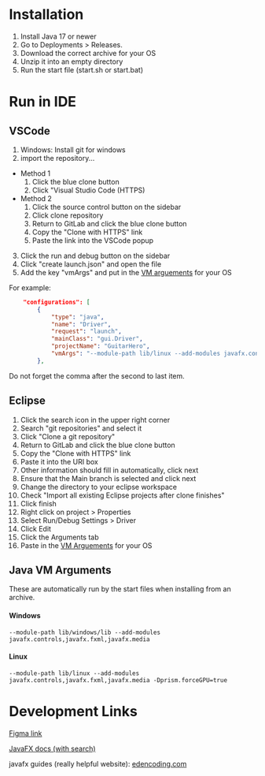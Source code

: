 # Installation
1. Install Java 17 or newer
1. Go to Deployments > Releases.
1. Download the correct archive for your OS
1. Unzip it into an empty directory
1. Run the start file (start.sh or start.bat)

# Run in IDE
## VSCode
1. Windows: Install git for windows
1. import the repository...
- Method 1
    1. Click the blue clone button
    1. Click "Visual Studio Code (HTTPS)
- Method 2
    1. Click the source control button on the sidebar
    1. Click clone repository
    1. Return to GitLab and click the blue clone button
    1. Copy the "Clone with HTTPS" link
    1. Paste the link into the VSCode popup
3. Click the run and debug button on the sidebar 
1. Click "create launch.json" and open the file
1. Add the key "vmArgs" and put in the [VM arguements](https://gitlab.sowgro.net/npeinc/npehero#java-vm-arguements) for your OS

For example: 
```json
    "configurations": [
        {
            "type": "java",
            "name": "Driver",
            "request": "launch",
            "mainClass": "gui.Driver",
            "projectName": "GuitarHero",
            "vmArgs": "--module-path lib/linux --add-modules javafx.controls,javafx.fxml,javafx.media -Dprism.forceGPU=true"
        },
```
Do not forget the comma after the second to last item.

## Eclipse
1. Click the search icon in the upper right corner
2. Search "git repositories" and select it
3. Click "Clone a git repository"
1. Return to GitLab and click the blue clone button
1. Copy the "Clone with HTTPS" link
1. Paste it into the URI box
1. Other information should fill in automatically, click next
1. Ensure that the Main branch is selected and click next
1. Change the directory to your eclipse workspace
1. Check "Import all existing Eclipse projects after clone finishes"
1. Click finish
1. Right click on project > Properties
1. Select Run/Debug Settings > Driver
1. Click Edit
1. Click the Arguments tab
1. Paste in the [VM Arguements](https://gitlab.sowgro.net/npeinc/npehero#java-vm-arguements) for your OS

## Java VM Arguments
These are automatically run by the start files when installing from an archive.

#### Windows
`--module-path lib/windows/lib --add-modules javafx.controls,javafx.fxml,javafx.media`

#### Linux
`--module-path lib/linux --add-modules javafx.controls,javafx.fxml,javafx.media -Dprism.forceGPU=true`

# Development Links

[Figma link](https://www.figma.com/file/dpeMlWStSWrVHfLd0Uohws/Untitled?node-id=0%3A1&t=PVQi61Ig3AWtWNMm-1)

[JavaFX docs (with search)](https://openjfx.io/javadoc/15)

javafx guides (really helpful website):
[edencoding.com](https://edencoding.com/javafx-layouts/)
